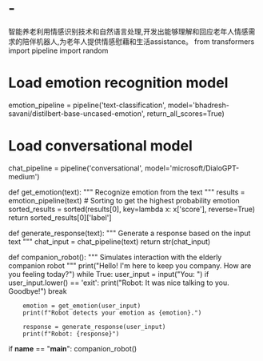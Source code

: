 # -
智能养老利用情感识别技术和自然语言处理,开发出能够理解和回应老年人情感需求的陪伴机器人,为老年人提供情感慰藉和生活assistance。
from transformers import pipeline
import random

# Load emotion recognition model
emotion_pipeline = pipeline('text-classification', model='bhadresh-savani/distilbert-base-uncased-emotion', return_all_scores=True)

# Load conversational model
chat_pipeline = pipeline('conversational', model='microsoft/DialoGPT-medium')

def get_emotion(text):
    """
    Recognize emotion from the text
    """
    results = emotion_pipeline(text)
    # Sorting to get the highest probability emotion
    sorted_results = sorted(results[0], key=lambda x: x['score'], reverse=True)
    return sorted_results[0]['label']

def generate_response(text):
    """
    Generate a response based on the input text
    """
    chat_input = chat_pipeline(text)
    return str(chat_input)

def companion_robot():
    """
    Simulates interaction with the elderly companion robot
    """
    print("Hello! I'm here to keep you company. How are you feeling today?")
    while True:
        user_input = input("You: ")
        if user_input.lower() == 'exit':
            print("Robot: It was nice talking to you. Goodbye!")
            break
        
        emotion = get_emotion(user_input)
        print(f"Robot detects your emotion as {emotion}.")
        
        response = generate_response(user_input)
        print(f"Robot: {response}")

if __name__ == "__main__":
    companion_robot()
